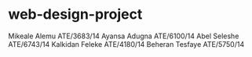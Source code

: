 # web-design-project
Mikeale Alemu ATE/3683/14 Ayansa Adugna ATE/6100/14 Abel Seleshe ATE/6743/14 Kalkidan Feleke ATE/4180/14 Beheran Tesfaye ATE/5750/14
